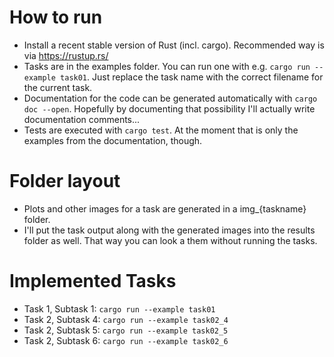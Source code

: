 # How to run

* Install a recent stable version of Rust (incl. cargo). Recommended way is via https://rustup.rs/
* Tasks are in the examples folder. You can run one with e.g.
``cargo run --example task01``.
Just replace the task name with the correct filename for the current task.
* Documentation for the code can be generated automatically with ``cargo doc --open``. Hopefully by documenting that possibility I'll actually write documentation comments...
* Tests are executed with ``cargo test``. At the moment that is only the examples from the documentation, though.

# Folder layout
* Plots and other images for a task are generated in a img_{taskname} folder.
* I'll put the task output along with the generated images into the results folder as well. That way you can look a them without running the tasks.

# Implemented Tasks
* Task 1, Subtask 1: ``cargo run --example task01``
* Task 2, Subtask 4: ``cargo run --example task02_4``
* Task 2, Subtask 5: ``cargo run --example task02_5``
* Task 2, Subtask 6: ``cargo run --example task02_6``